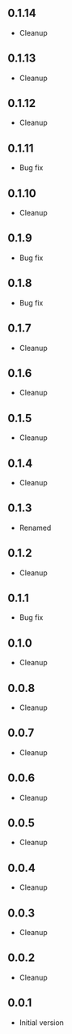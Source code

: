 ## 0.1.14

-   Cleanup

## 0.1.13

-   Cleanup

## 0.1.12

-   Cleanup

## 0.1.11

-   Bug fix

## 0.1.10

-   Cleanup

## 0.1.9

-   Bug fix

## 0.1.8

-   Bug fix

## 0.1.7

-   Cleanup

## 0.1.6

-   Cleanup

## 0.1.5

-   Cleanup

## 0.1.4

-   Cleanup

## 0.1.3

-   Renamed

## 0.1.2

-   Cleanup

## 0.1.1

-   Bug fix

## 0.1.0

-   Cleanup

## 0.0.8

-   Cleanup

## 0.0.7

-   Cleanup

## 0.0.6

-   Cleanup

## 0.0.5

-   Cleanup

## 0.0.4

-   Cleanup

## 0.0.3

-   Cleanup

## 0.0.2

-   Cleanup

## 0.0.1

-   Initial version
